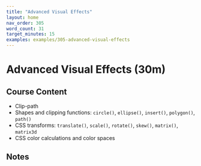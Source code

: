 ```yaml
---
title: "Advanced Visual Effects"
layout: home
nav_order: 305
word_count: 31
target_minutes: 15
examples: examples/305-advanced-visual-effects
---
```

# Advanced Visual Effects (30m)

## Course Content

- Clip-path
- Shapes and clipping functions: `circle()`, `ellipse()`, `insert()`, `polygon()`, `path()`
- CSS transforms: `translate()`, `scale()`, `rotate()`, `skew()`, `matrix()`, `matrix3d`
- CSS color calculations and color spaces

## Notes













